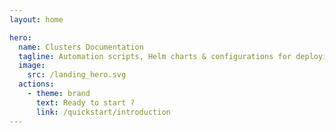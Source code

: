 ```yaml
---
layout: home

hero:
  name: Clusters Documentation
  tagline: Automation scripts, Helm charts & configurations for deploying and managing Kubernetes clusters efficiently.
  image:
    src: /landing_hero.svg
  actions:
    - theme: brand
      text: Ready to start ?
      link: /quickstart/introduction
---
```

